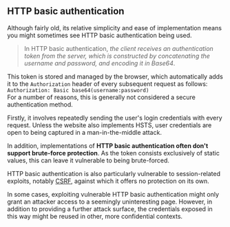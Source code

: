 ## HTTP basic authentication

Although fairly old, its relative simplicity and ease of implementation means you might sometimes see HTTP basic authentication being used.  
  
>In HTTP basic authentication, _the client receives an authentication token from the server, which is constructed by concatenating the username and password, and encoding it in Base64_.  

This token is stored and managed by the browser, which automatically adds it to the `Authorization` header of every subsequent request as follows:  
`Authorization: Basic base64(username:password)`  
For a number of reasons, this is generally not considered a secure authentication method.  
  
Firstly, it involves repeatedly sending the user's login credentials with every request. Unless the website also implements HSTS, user credentials are open to being captured in a man-in-the-middle attack.  

In addition, implementations of **HTTP basic authentication often don't support brute-force protection**. As the token consists exclusively of static values, this can leave it vulnerable to being brute-forced.  

HTTP basic authentication is also particularly vulnerable to session-related exploits, notably [CSRF](https://portswigger.net/web-security/csrf), against which it offers no protection on its own.  
  
In some cases, exploiting vulnerable HTTP basic authentication might only grant an attacker access to a seemingly uninteresting page. However, in addition to providing a further attack surface, the credentials exposed in this way might be reused in other, more confidential contexts.